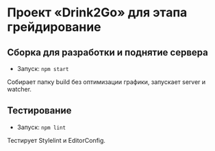 # Проект «Drink2Go» для этапа грейдирование
## Сборка для разработки и поднятие сервера

- Запуск: `npm start`

Собирает папку build без оптимизации графики, запускает server и watcher.
## Тестирование

- Запуск: `npm lint`

Тестирует Stylelint и EditorConfig.
